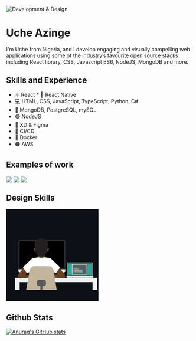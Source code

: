 ![Development & Design](https://tutoring-app.s3.us-east-2.amazonaws.com/GithubBanner.jpg)

# Uche Azinge

I'm Uche from Nigeria, and I develop engaging and visually compelling web applications using some of the industry’s favourite open source stacks including React library, CSS, Javascript ES6, NodeJS, MongoDB and more.

## Skills and Experience

* ⚛ React * 📱 React Native
* 💻 HTML, CSS, JavaScript, TypeScript, Python, C#
* 🌱 MongoDB, PostgreSQL, mySQL
* 🟢 NodeJS
* 🎨 XD & Figma
* 🚄 CI/CD
* 🐳 Docker
* 🟠 AWS


## Examples of work
<img align="center" src="https://github.com/uchikuch/uchikuch/blob/main/topsettutoring.gif" width="250" />
<img align="center" src="https://github.com/uchikuch/uchikuch/blob/main/topsettutoring.gif" width="250" />
<img align="center" src="https://github.com/uchikuch/uchikuch/blob/main/topsettutoring.gif" width="250" />


## Design Skills
<img src="https://github.com/uchikuch/uchikuch/blob/main/programmer.gif" width="250" />

## Github Stats
[![Anurag's GitHub stats](https://github-readme-stats.vercel.app/api?username=uchikuch)](https://github.com/anuraghazra/github-readme-stats)
